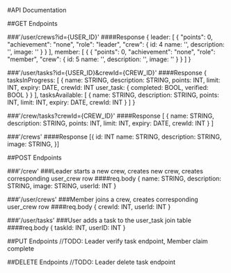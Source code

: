 #API Documentation

##GET Endpoints

###'/user/crews?id={USER_ID}'
####Response
{
  leader: [
    {
        "points": 0,
        "achievement": "none",
        "role": "leader",
        "crew": {
          id: 4
          name: '',
          description: '',
          image: ''
        }
    }
  ],
  member: [
    {
        {
        "points": 0,
        "achievement": "none",
        "role": "member",
        "crew": {
          id: 5
          name: '',
          description: '',
          image: ''
        }
    }
  ]
}

###'/user/tasks?id={USER_ID}&crewId={CREW_ID}'
####Response
{
  tasksInProgress: [
    {
      name: STRING,
      description: STRING,
      points: INT,
      limit: INT,
      expiry: DATE,
      crewId: INT
      user_task:
        {
          completed: BOOL,
          verified: BOOL
        }
    }
  ],
  tasksAvailable: [
    {
      name: STRING,
      description: STRING,
      points: INT,
      limit: INT,
      expiry: DATE,
      crewId: INT
    }
  ]
}

###'/crew/tasks?crewId={CREW_ID}'
####Response
[
  {
    name: STRING,
    description: STRING,
    points: INT,
    limit: INT,
    expiry: DATE,
    crewId: INT
  }
]

###'/crews'
####Response
[{
  id: INT
  name: STRING,
  description: STRING,
  image: STRING,
}]


##POST Endpoints

###'/crew'
###Leader starts a new crew, creates new crew, creates corresponding user_crew row
####req.body
{
  name: STRING,
  description: STRING,
  image: STRING,
  userId: INT
}

###'/user/crews'
###Member joins a crew, creates corresponding user_crew row
####req.body
{
  crewId: INT,
  userId: INT
}

###'/user/tasks'
###User adds a task to the user_task join table
####req.body
{
  taskId: INT,
  userID: INT
}

##PUT Endpoints
//TODO: Leader verify task endpoint, Member claim complete

##DELETE Endpoints
//TODO: Leader delete task endpoint


